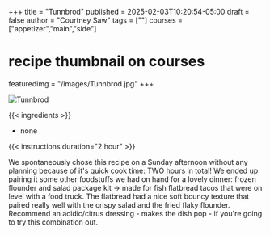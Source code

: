 +++
title = "Tunnbrod"
published = 2025-02-03T10:20:54-05:00
draft = false
author = "Courtney Saw"
tags = [""]
courses = ["appetizer","main","side"]
# recipe thumbnail on courses
featuredimg = "/images/Tunnbrod.jpg"
+++

<!-- image used on the recipe schema -->
![Tunnbrod](/images/Tunnbrod.jpg)

{{< ingredients >}}

* none


{{< instructions duration="2 hour" >}}

We spontaneously chose this recipe on a Sunday afternoon without any planning because of it's quick cook time: TWO hours in total! We ended up pairing it some other foodstuffs we had on hand for a lovely dinner: frozen flounder and salad package kit -> made for fish flatbread tacos that were on level with a food truck. The flatbread had a nice soft bouncy texture that paired really well with the crispy salad and the fried flaky flounder. Recommend an acidic/citrus dressing - makes the dish pop - if you're going to try this combination out.
